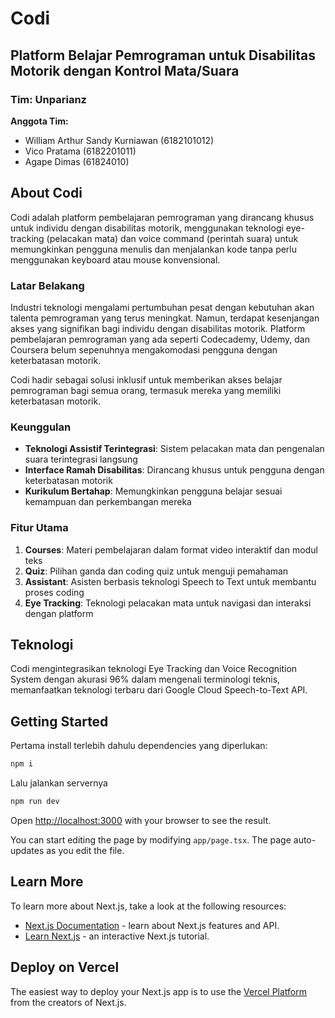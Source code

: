# Codi

## Platform Belajar Pemrograman untuk Disabilitas Motorik dengan Kontrol Mata/Suara

### Tim: Unparianz

**Anggota Tim:**
- William Arthur Sandy Kurniawan (6182101012)
- Vico Pratama (6182201011)
- Agape Dimas (61824010)

## About Codi

Codi adalah platform pembelajaran pemrograman yang dirancang khusus untuk individu dengan disabilitas motorik, menggunakan teknologi eye-tracking (pelacakan mata) dan voice command (perintah suara) untuk memungkinkan pengguna menulis dan menjalankan kode tanpa perlu menggunakan keyboard atau mouse konvensional.

### Latar Belakang

Industri teknologi mengalami pertumbuhan pesat dengan kebutuhan akan talenta pemrograman yang terus meningkat. Namun, terdapat kesenjangan akses yang signifikan bagi individu dengan disabilitas motorik. Platform pembelajaran pemrograman yang ada seperti Codecademy, Udemy, dan Coursera belum sepenuhnya mengakomodasi pengguna dengan keterbatasan motorik.

Codi hadir sebagai solusi inklusif untuk memberikan akses belajar pemrograman bagi semua orang, termasuk mereka yang memiliki keterbatasan motorik.

### Keunggulan

- **Teknologi Assistif Terintegrasi**: Sistem pelacakan mata dan pengenalan suara terintegrasi langsung
- **Interface Ramah Disabilitas**: Dirancang khusus untuk pengguna dengan keterbatasan motorik
- **Kurikulum Bertahap**: Memungkinkan pengguna belajar sesuai kemampuan dan perkembangan mereka

### Fitur Utama

1. **Courses**: Materi pembelajaran dalam format video interaktif dan modul teks
2. **Quiz**: Pilihan ganda dan coding quiz untuk menguji pemahaman
3. **Assistant**: Asisten berbasis teknologi Speech to Text untuk membantu proses coding
4. **Eye Tracking**: Teknologi pelacakan mata untuk navigasi dan interaksi dengan platform

## Teknologi

Codi mengintegrasikan teknologi Eye Tracking dan Voice Recognition System dengan akurasi 96% dalam mengenali terminologi teknis, memanfaatkan teknologi terbaru dari Google Cloud Speech-to-Text API.

## Getting Started

Pertama install terlebih dahulu dependencies yang diperlukan:

```bash
npm i
```

Lalu jalankan servernya
```bash
npm run dev
```

Open [http://localhost:3000](http://localhost:3000) with your browser to see the result.

You can start editing the page by modifying `app/page.tsx`. The page auto-updates as you edit the file.

## Learn More

To learn more about Next.js, take a look at the following resources:

- [Next.js Documentation](https://nextjs.org/docs) - learn about Next.js features and API.
- [Learn Next.js](https://nextjs.org/learn) - an interactive Next.js tutorial.

## Deploy on Vercel

The easiest way to deploy your Next.js app is to use the [Vercel Platform](https://vercel.com/new?utm_medium=default-template&filter=next.js&utm_source=create-next-app&utm_campaign=create-next-app-readme) from the creators of Next.js.
